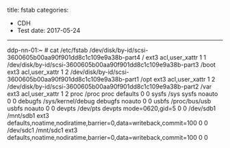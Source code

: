title: fstab
categories: 
- CDH
- Test
date: 2017-05-24
---
ddp-nn-01:~ # cat /etc/fstab
/dev/disk/by-id/scsi-3600605b00aa90f901dd8c1c109e9a38b-part4 /                    ext3       acl,user_xattr        1 1
/dev/disk/by-id/scsi-3600605b00aa90f901dd8c1c109e9a38b-part3 /boot                ext3       acl,user_xattr        1 2
/dev/disk/by-id/scsi-3600605b00aa90f901dd8c1c109e9a38b-part1 /opt                 ext3       acl,user_xattr        1 2
/dev/disk/by-id/scsi-3600605b00aa90f901dd8c1c109e9a38b-part2 /var                 ext3       acl,user_xattr        1 2
proc                 /proc                proc       defaults              0 0
sysfs                /sys                 sysfs      noauto                0 0
debugfs              /sys/kernel/debug    debugfs    noauto                0 0
usbfs                /proc/bus/usb        usbfs      noauto                0 0
devpts               /dev/pts             devpts     mode=0620,gid=5       0 0
/dev/sdb1 /mnt/sdb1 ext3 defaults,noatime,nodiratime,barrier=0,data=writeback,commit=100 0 0
/dev/sdc1 /mnt/sdc1 ext3 defaults,noatime,nodiratime,barrier=0,data=writeback,commit=100 0 0
